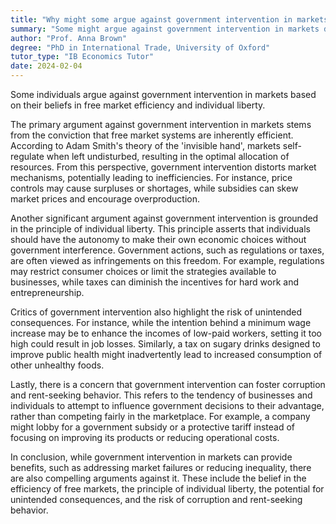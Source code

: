 ```yaml
---
title: "Why might some argue against government intervention in markets?"
summary: "Some might argue against government intervention in markets due to beliefs in free market efficiency and individual liberty."
author: "Prof. Anna Brown"
degree: "PhD in International Trade, University of Oxford"
tutor_type: "IB Economics Tutor"
date: 2024-02-04
---
```


Some individuals argue against government intervention in markets based on their beliefs in free market efficiency and individual liberty.

The primary argument against government intervention in markets stems from the conviction that free market systems are inherently efficient. According to Adam Smith's theory of the 'invisible hand', markets self-regulate when left undisturbed, resulting in the optimal allocation of resources. From this perspective, government intervention distorts market mechanisms, potentially leading to inefficiencies. For instance, price controls may cause surpluses or shortages, while subsidies can skew market prices and encourage overproduction.

Another significant argument against government intervention is grounded in the principle of individual liberty. This principle asserts that individuals should have the autonomy to make their own economic choices without government interference. Government actions, such as regulations or taxes, are often viewed as infringements on this freedom. For example, regulations may restrict consumer choices or limit the strategies available to businesses, while taxes can diminish the incentives for hard work and entrepreneurship.

Critics of government intervention also highlight the risk of unintended consequences. For instance, while the intention behind a minimum wage increase may be to enhance the incomes of low-paid workers, setting it too high could result in job losses. Similarly, a tax on sugary drinks designed to improve public health might inadvertently lead to increased consumption of other unhealthy foods.

Lastly, there is a concern that government intervention can foster corruption and rent-seeking behavior. This refers to the tendency of businesses and individuals to attempt to influence government decisions to their advantage, rather than competing fairly in the marketplace. For example, a company might lobby for a government subsidy or a protective tariff instead of focusing on improving its products or reducing operational costs.

In conclusion, while government intervention in markets can provide benefits, such as addressing market failures or reducing inequality, there are also compelling arguments against it. These include the belief in the efficiency of free markets, the principle of individual liberty, the potential for unintended consequences, and the risk of corruption and rent-seeking behavior.
    